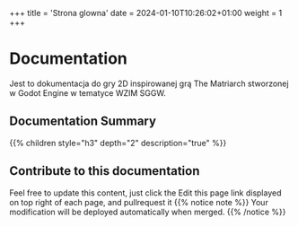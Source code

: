 +++
title = 'Strona glowna'
date = 2024-01-10T10:26:02+01:00
weight = 1
+++

# Documentation
Jest to dokumentacja do gry 2D inspirowanej grą The Matriarch stworzonej w Godot Engine w tematyce WZIM SGGW.
## Documentation Summary
{{% children style="h3" depth="2" description="true" %}}
## Contribute to this documentation
Feel free to update this content, just click the Edit this page link displayed on top right of each page, and pullrequest it
{{% notice note %}}
Your modification will be deployed automatically when merged.
{{% /notice %}}